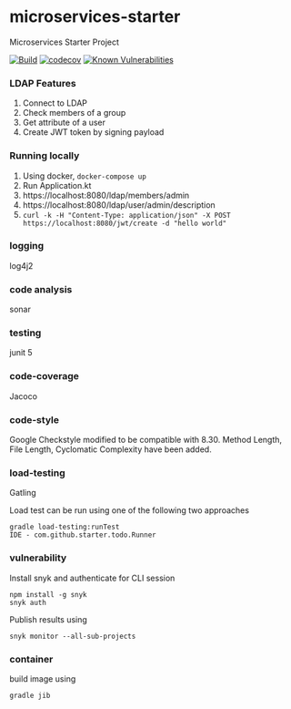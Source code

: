 # microservices-starter
Microservices Starter Project

[![Build](https://travis-ci.com/skhatri/microservices-starter-kotlin.svg?branch=master)](https://travis-ci.com/github/skhatri/microservices-starter-kotlin)
[![codecov](https://codecov.io/gh/pflooky/rammus/branch/master/graph/badge.svg)](https://codecov.io/gh/pflooky/rammus?branch=master)
[![Known Vulnerabilities](https://snyk.io/test/github/skhatri/microservices-starter-kotlin/badge.svg?targetFile=build.gradle.kts)](https://snyk.io/test/github/skhatri/microservices-starter-kotlin?targetFile=build.gradle.kts)


### LDAP Features
1. Connect to LDAP
1. Check members of a group
1. Get attribute of a user
1. Create JWT token by signing payload

### Running locally
1. Using docker, `docker-compose up`
1. Run Application.kt
1. https://localhost:8080/ldap/members/admin
1. https://localhost:8080/ldap/user/admin/description
1. `curl -k -H "Content-Type: application/json" -X POST https://localhost:8080/jwt/create -d "hello world"`

### logging
log4j2

### code analysis
sonar

### testing
junit 5

### code-coverage
Jacoco

### code-style
Google Checkstyle modified to be compatible with 8.30.
Method Length, File Length, Cyclomatic Complexity have been added.

### load-testing
Gatling

Load test can be run using one of the following two approaches
```
gradle load-testing:runTest
IDE - com.github.starter.todo.Runner
```

### vulnerability

Install snyk and authenticate for CLI session
```
npm install -g snyk
snyk auth
```

Publish results using

```
snyk monitor --all-sub-projects
```

### container
build image using
```
gradle jib 
```